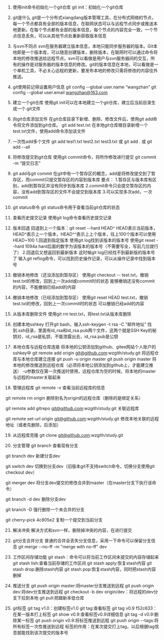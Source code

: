 1. 使用init命令初始化一个git仓库
git init：初始化一个git仓库

2. git是什么
git是一个分布式xiangdang版本管理工具，在分布式网络的节点，每一个节点都具有全部的版本信息，在联网状态可以与远程节点同步或推送本地更新。在每个节点都有全部的版本信息，每个节点的内容完全一致，一个节点信息丢失，可以从其他节点处重新获取版本信息

3. 与svn不同点
svn在服务器建立版本信息，本地只能同步服务器的版本。Git本地即是一个版本库，可以随意创建版本，删除版本，在联网时可以通过命令将本地的修改推送给远程节点。svn可以看做是用户与svn服务器间的交互，所有的操作是对服务器的版本信息的修改。git的版本信息在本地，可以看做是一个单机工具，不必关心远程的更新，要发布本地的修改只需将修改的内容往外推送。

4. git使用前记得设置用户信息
git config --global user.name “wangzhan”
git config --global user.email wangzhan@163.com

5. 建立一个git仓库
使用git init可以在本地建立一个git仓库，建立后当前目录生成一个.git文件

6. 向git仓库添加文件
在git仓库目录下新增、删除、修改文件后，使用git add命令将文件添加到git仓库。
git add test.txt
在本地git仓库根目录新增一个test.txt文件，使用add命令添加该文件

7. 一次性add多个文件
git add test1.txt test2.txt test3.txt
或
git add .
或
git add --all

8. 将修改提交到git仓库
使用git commit命令，将所作修改进行提交
git commit -m “提交日志”

9. git add与git commit
在git中有一个暂存区的概念，add是将修改提交到了暂存区，而commit只提交暂存区的内容到版本库
要点：
1.暂存区与版本库有区别，add到暂存区并没有同步到版本库
2.commit命令只会提交暂存区的内容，没有add到暂存区的文件不会提交到版本库
3.可以实现多次add，一次commit

10. git status命令
git status命令用于查看当前git仓库的状态

11. 查看历史提交记录
使用git log命令查看历史提交记录

12. 版本回退
回退到上一个版本：git reset --hard HEAD^
HEAD表示当前版本，HEAD^表示上一个版本，HEAD^^表示上上个版本，往上100个版本可以使用HEAD~100
1.回退到指定版本
使用git log找到该版本的版本号
使用git reset --hard 1094a
hard后面的数字为该版本的版本号（不需要写全，写前几位就行了）
2.回退后又想返回到最新版本
这时候git log已经找不到最新版的版本号了
输入git reflog命令，可以找到历史操作记录，可以从操作记录中找到版本号

13. 撤销本地修改（还没添加到暂存区）
使用git checkout -- test.txt，撤销test.txt的修改，回到上一次add或commit时的状态
能够撤销还没有commit的内容，不能撤销已经add的内容

14. 撤销本地修改（已经添加到暂存区）
使用git reset HEAD test.txt，撤销test.txt的修改，回到上一次commit时的状态
可以撤销已经add的内容

15. 从版本库删除文件
使用git rm test.txt，将test.txt从版本库删除

16. 创建本地sshkey
打开git bash，输入ssh-keygen -t rsa -C “邮件地址”
找到.ssh目录，里面有id_rsa和id_rsa.pub两个文件，这两个就是SSH Key的秘钥对，id_rsa是私钥，不能泄露出去，id_rsa.pub是公钥

17. 本地仓库与远程仓库连接
将本地的公钥添加到github、gitee网站个人账户的sshkey中
git remote add origin git@github.com:wzgith/study.git
将远程仓库与本地仓库建立连接
git push -u origin master
git push origin master
将本地的修改推送到远程仓库（必须将本地公钥添加到github上，才能建立推送）
-u参数仅在第一次推送时使用，远程仓库为空的时候，将本地的master与远程的master关联起来

18. 管理远程库
git remote -v
查看当前远程库的信息

git remote rm origin
删除别名为origin的远程仓库（删除的是绑定关系）

git remote add gitrepo git@github.com:wzgith/study.git
关联远程库

git remote set-url origin git@github.com:wzgith/study.git
修改本地关联的远程地址（或者先删除，后添加）

19. 从远程库克隆
git clone git@github.com:wzgith/study.git

20. 分支管理
git branch
查看现有分支

git branch dev
新建分支dev

git switch dev
切换到分支dev（旧版本git不支持switch命令，切换分支使用git checkout dev）

git merger dev
将分支dev提交的修改合并到master（在master分支下执行该命令）

git branch -d dev
删除分支dev

git branch -D <name>
强行删除一个未合并的分支

git cherry-pick 4c805e2
复制一个提交到当前分支

21. 解决冲突
解决方式和svn一样，删除掉冲突的内容，在进行提交

22. git分支合并分支
普通的合并会丢失分支信息，采用一下命令可以保留分支信息
git merge --no-ff -m "merge with no-ff" dev

23. 工作区间存储功能
git stash：命令可以将当前工作区间未提交的内容存储起来
git stash lish:查看当前存储的工作区间
git stash apply:恢复stash内容
git stash drop:删除stash内容
git stash pop:恢复stash内容，同时把stash内容删掉

24. 推送分支
git push origin master:将master分支推送到远程
git push origin dev:将dev分支推送到远程
git checkout -b dev origin/dev：将远程的dev分支下拉到本地
git pull:把跟新本低仓库

25. git标签
git tag v1.0：创建标签v1.0
git tag:查看标签
git tag v0.9 f52c633：在某一版本打上标签
git show v0.9:查看标签v0.9详细信息
git tag -d v0.9:删除某一标签
git push origin v0.9:将标签推送到远程
git push origin --tags:将所有标签一次性推送到远程
标签的作用：在某次提交打上tag，以后根据tag信息就能找到该次提交的版本号